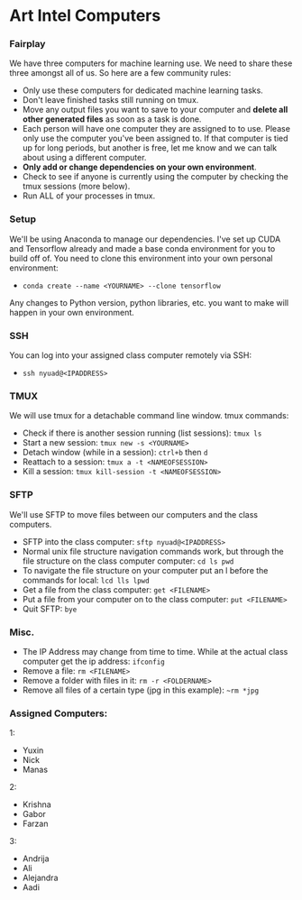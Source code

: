 # Art Intel Computers

### Fairplay
We have three computers for machine learning use. We need to share these three amongst all of us. So here are a few community rules:
- Only use these computers for dedicated machine learning tasks.
- Don't leave finished tasks still running on tmux.
- Move any output files you want to save to your computer and **delete all other generated files** as soon as a task is done.
- Each person will have one computer they are assigned to to use. Please only use the computer you've been assigned to. If that computer is tied up for long periods, but another is free, let me know and we can talk about using a different computer.
- **Only add or change dependencies on your own environment**.
- Check to see if anyone is currently using the computer by checking the tmux sessions (more below).
- Run ALL of your processes in tmux.

### Setup
We'll be using Anaconda to manage our dependencies. I've set up CUDA and Tensorflow already and made a base conda environment for you to build off of. You need to clone this environment into your own personal environment:
- `conda create --name <YOURNAME> --clone tensorflow`

Any changes to Python version, python libraries, etc. you want to make will happen in your own environment.

### SSH
You can log into your assigned class computer remotely via SSH:
- `ssh nyuad@<IPADDRESS>`

### TMUX
We will use tmux for a detachable command line window. tmux commands:
- Check if there is another session running (list sessions): `tmux ls`
- Start a new session: `tmux new -s <YOURNAME>`
- Detach window (while in a session): `ctrl+b` then `d` 
- Reattach to a session: `tmux a -t <NAMEOFSESSION>`
- Kill a session: `tmux kill-session -t <NAMEOFSESSION>`

### SFTP
We'll use SFTP to move files between our computers and the class computers.
- SFTP into the class computer: `sftp nyuad@<IPADDRESS>`
- Normal unix file structure navigation commands work, but through the file structure on the class computer computer: `cd ls pwd`
- To navigate the file structure on your computer put an l before the commands for local: `lcd lls lpwd`
- Get a file from the class computer: `get <FILENAME>`
- Put a file from your computer on to the class computer: `put <FILENAME>`
- Quit SFTP: `bye`

### Misc.
- The IP Address may change from time to time. While at the actual class computer get the ip address: `ifconfig`
- Remove a file: `rm <FILENAME>`
- Remove a folder with files in it: `rm -r <FOLDERNAME>`
- Remove all files of a certain type (jpg in this example): `~rm *jpg`

### Assigned Computers:
1:
- Yuxin
- Nick
- Manas

2:
- Krishna
- Gabor
- Farzan

3:
- Andrija
- Ali
- Alejandra
- Aadi
